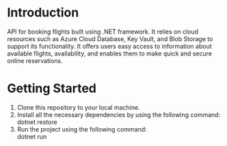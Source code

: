 # Introduction 
API for booking flights built using .NET framework. It relies on cloud resources such as Azure Cloud Database, Key Vault, and Blob Storage to support its functionality. 
It offers users easy access to information about available flights, availability, and enables them to make quick and secure online reservations.

# Getting Started
1. Clone this repository to your local machine. <br>
2. Install all the necessary dependencies by using the following command: <br>
  dotnet restore <br>
3. Run the project using the following command: <br>
  dotnet run
